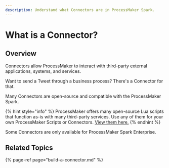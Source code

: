 ```yaml
---
description: Understand what Connectors are in ProcessMaker Spark.
---
```


# What is a Connector?

## Overview

Connectors allow ProcessMaker to interact with third-party external applications, systems, and services.

Want to send a Tweet through a business process? There's a Connector for that.

Many Connectors are open-source and compatible with the ProcessMaker Spark.

{% hint style="info" %}
ProcessMaker offers many open-source Lua scripts that function as-is with many third-party services. Use any of them for your own ProcessMaker Scripts or Connectors. [View them here.](https://github.com/ProcessMaker/pmio-lua-connectors)
{% endhint %}

Some Connectors are only available for ProcessMaker Spark Enterprise.

## Related Topics

{% page-ref page="build-a-connector.md" %}

